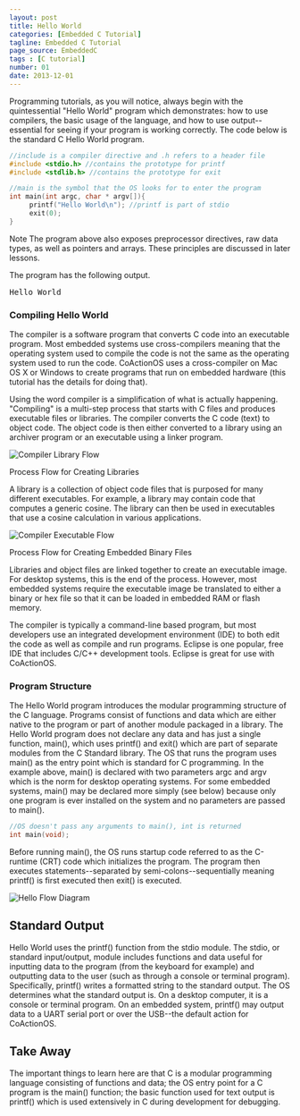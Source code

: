 ```yaml
---
layout: post
title: Hello World
categories: [Embedded C Tutorial]
tagline: Embedded C Tutorial
page_source: EmbeddedC
tags : [C tutorial]
number: 01
date: 2013-12-01
---
```


Programming tutorials, as you will notice, always begin with the quintessential
"Hello World" program which demonstrates: how to use compilers, the basic usage
of the language, and how to use output--essential for seeing if your program is
working correctly. The code below is the standard C Hello World program.

```c++
//include is a compiler directive and .h refers to a header file
#include <stdio.h> //contains the prototype for printf
#include <stdlib.h> //contains the prototype for exit

//main is the symbol that the OS looks for to enter the program
int main(int argc, char * argv[]){  
     printf("Hello World\n"); //printf is part of stdio
     exit(0);
}
```



<div class="alert alert-info"><span class="label label-danger">Note</span> The program above also exposes preprocessor directives,
raw data types, as well as pointers and arrays. These principles are discussed
in later lessons. </div>

The program has the following output.

<pre>Hello World</pre>

### Compiling Hello World

The compiler is a software program that converts C code into an executable program.
Most embedded systems use cross-compilers meaning that the operating system used to
compile the code is not the same as the operating system used to run the code.
CoActionOS uses a cross-compiler on Mac OS X or Windows to create programs that run
on embedded hardware (this tutorial has the details for doing that).

Using the word compiler is a simplification of what is actually happening.
"Compiling" is a multi-step process that starts with C files and produces executable
files or libraries. The compiler converts the C code (text) to object code.
The object code is then either converted to a library using an archiver program or
an executable using a linker program.

![Compiler Library Flow](/images/compiler-library-flow.svg)

Process Flow for Creating Libraries

A library is a collection of object code files that is purposed for many different executables.
For example, a library may contain code that computes a generic cosine.
The library can then be used in executables that use a cosine calculation in various applications.

![Compiler Executable Flow](/images/compiler-executable-flow.svg)

Process Flow for Creating Embedded Binary Files

Libraries and object files are linked together to create an executable image.
For desktop systems, this is the end of the process. However, most embedded
systems require the executable image be translated to either a binary or hex file
so that it can be loaded in embedded RAM or flash memory.

The compiler is typically a command-line based program, but most developers
use an integrated development environment (IDE) to both edit the code as well
as compile and run programs. Eclipse is one popular, free IDE that includes C/C++
development tools. Eclipse is great for use with CoActionOS.

### Program Structure

The Hello World program introduces the modular programming structure of the C
language. Programs consist of functions and data which are either native to the
program or part of another module packaged in a library. The Hello World program
does not declare any data and has just a single function, main(), which uses
printf() and exit() which are part of separate modules from the C Standard library.
The OS that runs the program uses main() as the entry point which is standard for
C programming. In the example above, main() is declared with two parameters argc
and argv which is the norm for desktop operating systems. For some embedded systems,
main() may be declared more simply (see below) because only one program is
ever installed on the system and no parameters are passed to main().

```c++
//OS doesn't pass any arguments to main(), int is returned
int main(void);
```

Before running main(), the OS runs startup code referred to as the C-runtime (CRT)
code which initializes the program. The program then executes statements--separated
by semi-colons--sequentially meaning printf() is first executed then exit() is executed.

![Hello Flow Diagram](/images/hello-flow.svg)

## Standard Output

Hello World uses the printf() function from the stdio module. The stdio, or
standard input/output, module includes functions and data useful for inputting
data to the program (from the keyboard for example) and outputting data to the
user (such as through a console or terminal program). Specifically, printf() writes
 a formatted string to the standard output. The OS determines what the standard output
 is. On a desktop computer, it is a console or terminal program. On an embedded system,
 printf() may output data to a UART serial port or over the USB--the default action
 for CoActionOS.

## Take Away

The important things to learn here are that C is a modular programming language
consisting of functions and data; the OS entry point for a C program is the main()
function; the basic function used for text output is printf() which is used extensively
in C during development for debugging.
